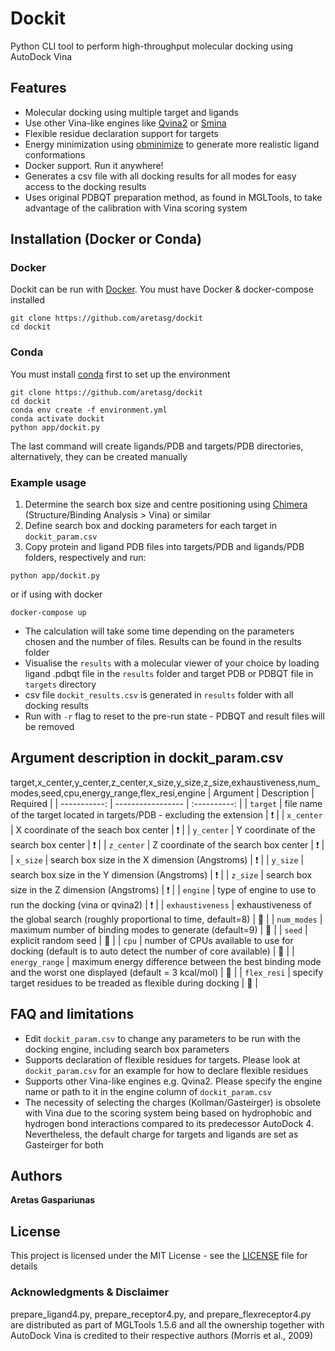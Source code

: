 # Dockit

Python CLI tool to perform high-throughput molecular docking using AutoDock Vina

## Features
* Molecular docking using multiple target and ligands
* Use other Vina-like engines like [Qvina2](https://qvina.github.io) or [Smina](https://github.com/mwojcikowski/smina)
* Flexible residue declaration support for targets
* Energy minimization using [obminimize](https://openbabel.org/wiki/Obminimize) to generate more realistic ligand conformations
* Docker support. Run it anywhere!
* Generates a csv file with all docking results for all modes for easy access to the docking results
* Uses original PDBQT preparation method, as found in MGLTools, to take advantage of the calibration with Vina scoring system

## Installation (Docker or Conda)
### Docker
Dockit can be run with [Docker](https://docs.docker.com/get-docker/). You must have Docker & docker-compose installed
```
git clone https://github.com/aretasg/dockit
cd dockit
```

### Conda
You must install [conda](https://docs.conda.io/en/latest/miniconda.html) first to set up the environment
```
git clone https://github.com/aretasg/dockit
cd dockit
conda env create -f environment.yml
conda activate dockit
python app/dockit.py
```
The last command will create ligands/PDB and targets/PDB directories, alternatively, they can be created manually

### Example usage
1. Determine the search box size and centre positioning using [Chimera](https://www.cgl.ucsf.edu/chimera/download.html) (Structure/Binding Analysis > Vina) or similar
2. Define search box and docking parameters for each target in ```dockit_param.csv```
3. Copy protein and ligand PDB files into targets/PDB and ligands/PDB folders, respectively and run:
```
python app/dockit.py
```
or if using with docker
```
docker-compose up
```
* The calculation will take some time depending on the parameters chosen and the number of files. Results can be found in the results folder
* Visualise the ```results``` with a molecular viewer of your choice by loading ligand .pdbqt file in the ```results``` folder and target PDB or PDBQT file in ```targets``` directory
* csv file ```dockit_results.csv``` is generated in ```results``` folder with all docking results
* Run with ```-r``` flag to reset to the pre-run state - PDBQT and result files will be removed

## Argument description in dockit_param.csv
target,x_center,y_center,z_center,x_size,y_size,z_size,exhaustiveness,num_modes,seed,cpu,energy_range,flex_resi,engine
| Argument | Description | Required |
| -----------: | ----------------- | :----------: |
| `target` | file name of the target located in targets/PDB - excluding the extension | :heavy_exclamation_mark: |
| `x_center` | X coordinate of the seach box center | :heavy_exclamation_mark: |
| `y_center` | Y coordinate of the search box center | :heavy_exclamation_mark: |
| `z_center` | Z coordinate of the search box center | :heavy_exclamation_mark: |
| `x_size` | search box size in the X dimension (Angstroms) | :heavy_exclamation_mark: |
| `y_size` | search box size in the Y dimension (Angstroms) | :heavy_exclamation_mark: |
| `z_size` | search box size in the Z dimension (Angstroms) | :heavy_exclamation_mark: |
| `engine` | type of engine to use to run the docking (vina or qvina2) | :heavy_exclamation_mark: |
| `exhaustiveness` | exhaustiveness of the global search (roughly proportional to time, default=8) | 🤔 |
| `num_modes` | maximum number of binding modes to generate (default=9) | 🤔 |
| `seed` | explicit random seed | 🤔 |
| `cpu` | number of CPUs available to use for docking (default is to auto detect the number of core available) | 🤔 |
| `energy_range` | maximum energy difference between the best binding mode and the worst one displayed (default = 3 kcal/mol) | 🤔 |
| `flex_resi` | specify target residues to be treaded as flexible during docking | 🤔 |

## FAQ and limitations
* Edit ```dockit_param.csv``` to change any parameters to be run with the docking engine, including search box parameters
* Supports declaration of flexible residues for targets. Please look at ```dockit_param.csv``` for an example for how to declare flexible residues
* Supports other Vina-like engines e.g. Qvina2. Please specify the engine name or path to it in the engine column of ```dockit_param.csv```
* The necessity of selecting the charges (Kollman/Gasteirger) is obsolete with Vina due to the scoring system being based on hydrophobic and hydrogen bond interactions compared to its predecessor AutoDock 4. Nevertheless, the default charge for targets and ligands are set as Gasteirger for both

## Authors
**Aretas Gaspariunas**

## License
This project is licensed under the MIT License - see the [LICENSE](LICENSE) file for details

### Acknowledgments & Disclaimer
prepare_ligand4.py, prepare_receptor4.py, and prepare_flexreceptor4.py are distributed as part of MGLTools 1.5.6 and all the ownership together with AutoDock Vina is credited to their respective authors (Morris et al., 2009)

